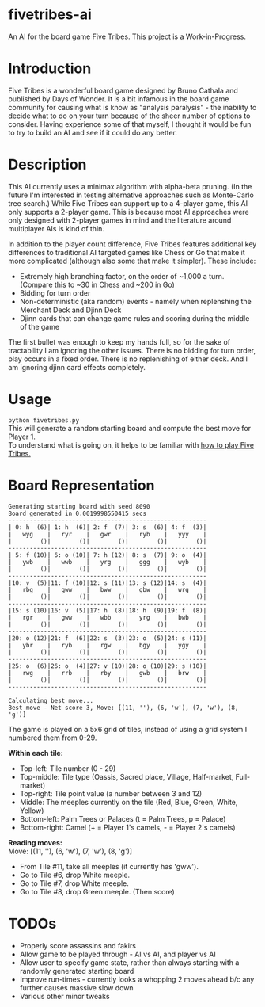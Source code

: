 # fivetribes-ai
An AI for the board game Five Tribes. This project is a Work-in-Progress.

# Introduction
Five Tribes is a wonderful board game designed by Bruno Cathala and published by Days of Wonder. 
It is a bit infamous in the board game community for causing what is know as "analysis paralysis" - 
the inability to decide what to do on your turn because of the sheer number of options to consider. 
Having experience some of that myself, I thought it would be fun to try to build an AI and see if it could do any better.

# Description
This AI currently uses a minimax algorithm with alpha-beta pruning. 
(In the future I'm interested in testing alternative approaches such as Monte-Carlo tree search.) 
While Five Tribes can support up to a 4-player game, this AI only supports a 2-player game.
This is because most AI approaches were only designed with 2-player games in mind 
and the literature around multiplayer AIs is kind of thin. 

In addition to the player count difference, Five Tribes features additional key differences to traditional AI targeted games 
like Chess or Go that make it more complicated (although also some that make it simpler). These include:
- Extremely high branching factor, on the order of ~1,000 a turn. (Compare this to ~30 in Chess and ~200 in Go)
- Bidding for turn order
- Non-deterministic (aka random) events - namely when replenshing the Merchant Deck and Djinn Deck
- Djinn cards that can change game rules and scoring during the middle of the game

The first bullet was enough to keep my hands full, so for the sake of tractability I am ignoring the other issues. 
There is no bidding for turn order, play occurs in a fixed order. There is no replenishing of either deck. And I am ignoring djinn card
effects completely.

# Usage
`python fivetribes.py`  
This will generate a random starting board and compute the best move for Player 1.  
To understand what is going on, it helps to be familiar with 
[how to play Five Tribes.](https://www.daysofwonder.com/five-tribes/en/#rules)


# Board Representation
```
Generating starting board with seed 8090                 
Board generated in 0.0019998550415 secs                  
-------------------------------------------------------- 
| 0: h  (6)| 1: h  (6)| 2: f  (7)| 3: s  (6)| 4: f  (3)| 
|   wyg    |   ryr    |   gwr    |   ryb    |   yyy    | 
|        ()|        ()|        ()|        ()|        ()| 
-------------------------------------------------------- 
| 5: f (10)| 6: o (10)| 7: h (12)| 8: s  (7)| 9: o  (4)| 
|   ywb    |   wwb    |   yrg    |   ggg    |   wyb    | 
|        ()|        ()|        ()|        ()|        ()| 
-------------------------------------------------------- 
|10: v  (5)|11: f (10)|12: s (11)|13: s (12)|14: s  (4)| 
|   rbg    |   gww    |   bww    |   gbw    |   wrg    | 
|        ()|        ()|        ()|        ()|        ()| 
-------------------------------------------------------- 
|15: s (10)|16: v  (5)|17: h  (8)|18: h  (9)|19: f  (8)| 
|   rgr    |   gww    |   wbb    |   yrg    |   bwb    | 
|        ()|        ()|        ()|        ()|        ()| 
-------------------------------------------------------- 
|20: o (12)|21: f  (6)|22: s  (3)|23: o  (5)|24: s (11)| 
|   ybr    |   ryb    |   rgw    |   bgy    |   ygy    | 
|        ()|        ()|        ()|        ()|        ()| 
-------------------------------------------------------- 
|25: o  (6)|26: o  (4)|27: v (10)|28: o (10)|29: s (10)| 
|   rwg    |   rrb    |   rby    |   gwb    |   brw    | 
|        ()|        ()|        ()|        ()|        ()| 
-------------------------------------------------------- 

Calculating best move...                                                   
Best move - Net score 3, Move: [(11, ''), (6, 'w'), (7, 'w'), (8, 'g')]    
```
The game is played on a 5x6 grid of tiles, instead of using a grid system I numbered them from 0-29.  

__Within each tile:__
- Top-left: Tile number (0 - 29)
- Top-middle: Tile type (Oassis, Sacred place, Village, Half-market, Full-market)   
- Top-right: Tile point value (a number between 3 and 12)  
- Middle: The meeples currently on the tile (Red, Blue, Green, White, Yellow)  
- Bottom-left: Palm Trees or Palaces (t = Palm Trees, p = Palace)  
- Bottom-right: Camel (+ = Player 1's camels, - = Player 2's camels)

__Reading moves:__  
Move: [(11, ''), (6, 'w'), (7, 'w'), (8, 'g')]    
- From Tile #11, take all meeples (it currently has 'gww').   
- Go to Tile #6, drop White meeple.  
- Go to Tile #7, drop White meeple.  
- Go to Tile #8, drop Green meeple. (Then score)

# TODOs
- Properly score assassins and fakirs
- Allow game to be played through - AI vs AI, and player vs AI
- Allow user to specify game state, rather than always starting with a randomly generated starting board
- Improve run-times - currently looks a whopping 2 moves ahead b/c any further causes massive slow down 
- Various other minor tweaks
